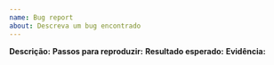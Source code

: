 ```yaml
---
name: Bug report
about: Descreva um bug encontrado
---
```

**Descrição:**
**Passos para reproduzir:**
**Resultado esperado:**
**Evidência:**